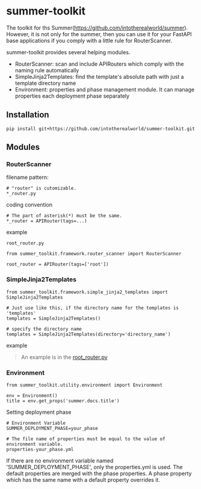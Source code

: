 # summer-toolkit

The toolkit for ths Summer(https://github.com/intotherealworld/summer). 
However, it is not only for the summer, then you can use it for your FastAPI base applications if you comply with a little rule for RouterScanner.

summer-toolkit provides several helping modules.
- RouterScanner: scan and include APIRouters which comply with the naming rule automatically
- SimpleJinja2Templates: find the template's absolute path with just a template directory name
- Environment: properties and phase management module. It can manage properties each deployment phase separately

## Installation
```shell
pip install git+https://github.com/intotherealworld/summer-toolkit.git
```

## Modules

### RouterScanner
filename pattern:
```
# "router" is cutomizable.
*_router.py
```
coding convention
```
# The part of asterisk(*) must be the same.
*_router = APIRouter(tags=...)
```
example
```
root_router.py

from summer_toolkit.framework.router_scanner import RouterScanner

root_router = APIRouter(tags=['root'])
```

### SimpleJinja2Templates
```
from summer_toolkit.framework.simple_jinja2_templates import SimpleJinja2Templates

# Just use like this, if the directory name for the templates is 'templates'
templates = SimpleJinja2Templates()

# specify the directory name
templates = SimpleJinja2Templates(directory='directory_name')
```
example
> An example is in the [root_router.py](https://github.com/intotherealworld/summer/blob/main/summer/root_router.py)

### Environment
```
from summer_toolkit.utility.environment import Environment

env = Environment()
title = env.get_props('summer.docs.title')
```
Setting deployment phase
```
# Environment Variable
SUMMER_DEPLOYMENT_PHASE=your_phase

# The file name of properties must be equal to the value of environment variable.
properties-your_phase.yml
```
If there are no environment variable named 'SUMMER_DEPLOYMENT_PHASE', only the properties.yml is used. The default properties are merged with the phase properties. A phase property which has the same name with a default property overrides it.
